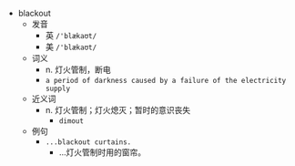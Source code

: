 - blackout
  - 发音
    - 英 `/'blækaʊt/`
    - 美 `/'blækaʊt/`
  - 词义
    - n. 灯火管制，断电
    - `a period of darkness caused by a failure of the electricity supply`
  - 近义词
    - n. 灯火管制；灯火熄灭；暂时的意识丧失
      - `dimout`
  - 例句
    - `...blackout curtains.`
      - …灯火管制时用的窗帘。

